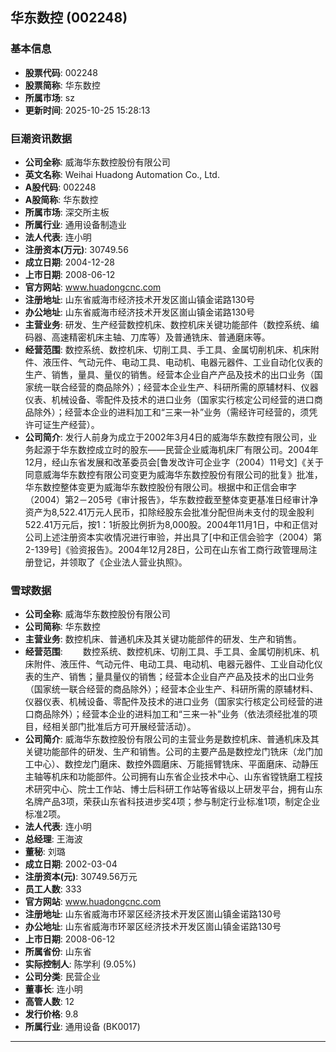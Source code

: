 ## 华东数控 (002248)

### 基本信息

- **股票代码**: 002248
- **股票简称**: 华东数控
- **所属市场**: sz
- **更新时间**: 2025-10-25 15:28:13

### 巨潮资讯数据

- **公司全称**: 威海华东数控股份有限公司
- **英文名称**: Weihai Huadong Automation Co., Ltd.
- **A股代码**: 002248
- **A股简称**: 华东数控
- **所属市场**: 深交所主板
- **所属行业**: 通用设备制造业
- **法人代表**: 连小明
- **注册资本(万元)**: 30749.56
- **成立日期**: 2004-12-28
- **上市日期**: 2008-06-12
- **官方网站**: www.huadongcnc.com
- **注册地址**: 山东省威海市经济技术开发区崮山镇金诺路130号
- **办公地址**: 山东省威海市经济技术开发区崮山镇金诺路130号
- **主营业务**: 研发、生产经营数控机床、数控机床关键功能部件（数控系统、编码器、高速精密机床主轴、刀库等）及普通铣床、普通磨床等。
- **经营范围**: 数控系统、数控机床、切削工具、手工具、金属切削机床、机床附件、液压件、气动元件、电动工具、电动机、电器元器件、工业自动化仪表的生产、销售，量具、量仪的销售。经营本企业自产产品及技术的出口业务（国家统一联合经营的商品除外）；经营本企业生产、科研所需的原辅材料、仪器仪表、机械设备、零配件及技术的进口业务（国家实行核定公司经营的进口商品除外）；经营本企业的进料加工和“三来一补”业务（需经许可经营的，须凭许可证生产经营）。
- **公司简介**: 发行人前身为成立于2002年3月4日的威海华东数控有限公司，业务起源于华东数控成立时的股东——民营企业威海机床厂有限公司。2004年12月，经山东省发展和改革委员会[鲁发改许可企业字（2004）11号文]《关于同意威海华东数控有限公司变更为威海华东数控股份有限公司的批复》批准，华东数控整体变更为威海华东数控股份有限公司。根据中和正信会审字（2004）第2－205号《审计报告》，华东数控截至整体变更基准日经审计净资产为8,522.41万元人民币，扣除经股东会批准分配但尚未支付的现金股利522.41万元后，按1：1折股比例折为8,000股。2004年11月1日，中和正信对公司上述注册资本实收情况进行审验，并出具了[中和正信会验字（2004）第2-139号]《验资报告》。2004年12月28日，公司在山东省工商行政管理局注册登记，并领取了《企业法人营业执照》。

### 雪球数据

- **公司全称**: 威海华东数控股份有限公司
- **公司简称**: 华东数控
- **主营业务**: 数控机床、普通机床及其关键功能部件的研发、生产和销售。
- **经营范围**: 　　数控系统、数控机床、切削工具、手工具、金属切削机床、机床附件、液压件、气动元件、电动工具、电动机、电器元器件、工业自动化仪表的生产、销售；量具量仪的销售；经营本企业自产产品及技术的出口业务（国家统一联合经营的商品除外）；经营本企业生产、科研所需的原辅材料、仪器仪表、机械设备、零配件及技术的进口业务（国家实行核定公司经营的进口商品除外）；经营本企业的进料加工和“三来一补”业务（依法须经批准的项目，经相关部门批准后方可开展经营活动）。
- **公司简介**: 威海华东数控股份有限公司的主营业务是数控机床、普通机床及其关键功能部件的研发、生产和销售。公司的主要产品是数控龙门铣床（龙门加工中心）、数控龙门磨床、数控外圆磨床、万能摇臂铣床、平面磨床、动静压主轴等机床和功能部件。公司拥有山东省企业技术中心、山东省镗铣磨工程技术研究中心、院士工作站、博士后科研工作站等省级以上研发平台，拥有山东名牌产品3项，荣获山东省科技进步奖4项；参与制定行业标准1项，制定企业标准2项。
- **法人代表**: 连小明
- **总经理**: 王海波
- **董秘**: 刘璐
- **成立日期**: 2002-03-04
- **注册资本(元)**: 30749.56万元
- **员工人数**: 333
- **官方网站**: www.huadongcnc.com
- **注册地址**: 山东省威海市环翠区经济技术开发区崮山镇金诺路130号
- **办公地址**: 山东省威海市环翠区经济技术开发区崮山镇金诺路130号
- **上市日期**: 2008-06-12
- **所属省份**: 山东省
- **实际控制人**: 陈学利 (9.05%)
- **公司分类**: 民营企业
- **董事长**: 连小明
- **高管人数**: 12
- **发行价格**: 9.8
- **所属行业**: 通用设备 (BK0017)

---